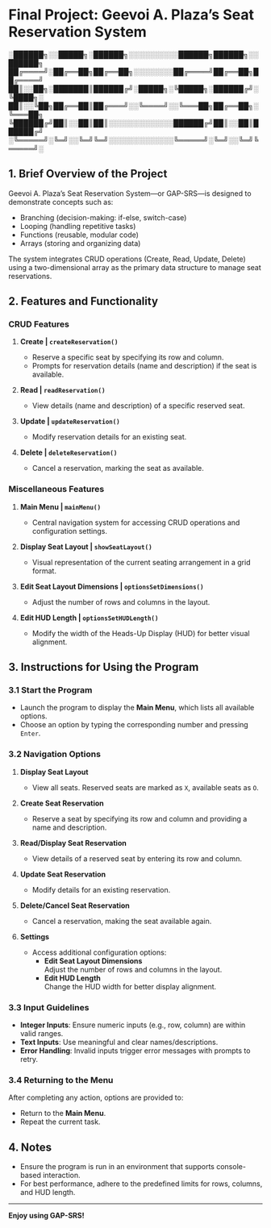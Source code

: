 # Final Project: Geevoi A. Plaza’s Seat Reservation System

░██████╗░░█████╗░██████╗░░░░░░░░░░██████╗██████╗░░██████╗
██╔════╝░██╔══██╗██╔══██╗░░░░░░░░██╔════╝██╔══██╗██╔════╝
██║░░██╗░███████║██████╔╝░█████╗░╚█████╗░██████╔╝░╚████╗░
██║░░╚██╗██╔══██║██╔═══╝░░╚════╝░░╚═══██╗██╔══██╗░╚═══██╗
╚██████╔╝██║░░██║██║░░░░░░░░░░░░░██████╔╝██║░░██║██████╔╝
░╚═════╝░╚═╝░░╚═╝╚═╝░░░░░░░░░░░░░╚═════╝░╚═╝░░╚═╝╚═════╝░

## 1. Brief Overview of the Project

Geevoi A. Plaza’s Seat Reservation System—or GAP-SRS—is designed to demonstrate concepts such as:

-   Branching (decision-making: if-else, switch-case)
-   Looping (handling repetitive tasks)
-   Functions (reusable, modular code)
-   Arrays (storing and organizing data)

The system integrates CRUD operations (Create, Read, Update, Delete) using a two-dimensional array as the primary data structure to manage seat reservations.

## 2. Features and Functionality

### CRUD Features

1. **Create | `createReservation()`**

    - Reserve a specific seat by specifying its row and column.
    - Prompts for reservation details (name and description) if the seat is available.

2. **Read | `readReservation()`**

    - View details (name and description) of a specific reserved seat.

3. **Update | `updateReservation()`**

    - Modify reservation details for an existing seat.

4. **Delete | `deleteReservation()`**
    - Cancel a reservation, marking the seat as available.

### Miscellaneous Features

1. **Main Menu | `mainMenu()`**

    - Central navigation system for accessing CRUD operations and configuration settings.

2. **Display Seat Layout | `showSeatLayout()`**

    - Visual representation of the current seating arrangement in a grid format.

3. **Edit Seat Layout Dimensions | `optionsSetDimensions()`**

    - Adjust the number of rows and columns in the layout.

4. **Edit HUD Length | `optionsSetHUDLength()`**
    - Modify the width of the Heads-Up Display (HUD) for better visual alignment.

## 3. Instructions for Using the Program

### 3.1 Start the Program

-   Launch the program to display the **Main Menu**, which lists all available options.
-   Choose an option by typing the corresponding number and pressing `Enter`.

### 3.2 Navigation Options

1. **Display Seat Layout**

    - View all seats. Reserved seats are marked as `X`, available seats as `O`.

2. **Create Seat Reservation**

    - Reserve a seat by specifying its row and column and providing a name and description.

3. **Read/Display Seat Reservation**

    - View details of a reserved seat by entering its row and column.

4. **Update Seat Reservation**

    - Modify details for an existing reservation.

5. **Delete/Cancel Seat Reservation**

    - Cancel a reservation, making the seat available again.

6. **Settings**
    - Access additional configuration options:
        - **Edit Seat Layout Dimensions**  
          Adjust the number of rows and columns in the layout.
        - **Edit HUD Length**  
          Change the HUD width for better display alignment.

### 3.3 Input Guidelines

-   **Integer Inputs**: Ensure numeric inputs (e.g., row, column) are within valid ranges.
-   **Text Inputs**: Use meaningful and clear names/descriptions.
-   **Error Handling**: Invalid inputs trigger error messages with prompts to retry.

### 3.4 Returning to the Menu

After completing any action, options are provided to:

-   Return to the **Main Menu**.
-   Repeat the current task.

## 4. Notes

-   Ensure the program is run in an environment that supports console-based interaction.
-   For best performance, adhere to the predefined limits for rows, columns, and HUD length.

---

**Enjoy using GAP-SRS!**
